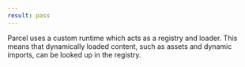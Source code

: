 ```yaml
---
result: pass
---
```


Parcel uses a custom runtime which acts as a registry and loader. This means that dynamically loaded content, such as assets and dynamic imports, can be looked up in the registry.
